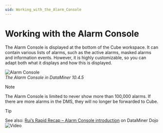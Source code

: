 ```yaml
---
uid: Working_with_the_Alarm_Console
---
```


# Working with the Alarm Console

The Alarm Console is displayed at the bottom of the Cube workspace. It can contain various lists of alarms, such as the active alarms, masked alarms and information events. However, it is highly customizable, so you can adapt both what it displays and how this is displayed.

![Alarm Console](~/user-guide/images/Working_with_Alarm_Console.png)<br>*The Alarm Console in DataMiner 10.4.5*

> [!NOTE]
> The Alarm Console is limited to never show more than 100,000 alarms. If there are more alarms in the DMS, they will no longer be forwarded to Cube.

> [!TIP]
> See also: [Rui’s Rapid Recap – Alarm Console introduction](https://community.dataminer.services/video/ruis-rapid-recap-alarm-console-introduction/) on DataMiner Dojo ![Video](~/user-guide/images/video_Duo.png)

